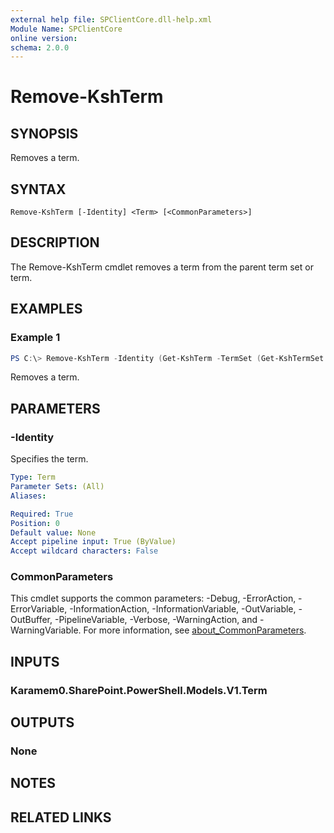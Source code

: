 ```yaml
---
external help file: SPClientCore.dll-help.xml
Module Name: SPClientCore
online version:
schema: 2.0.0
---
```


# Remove-KshTerm

## SYNOPSIS
Removes a term.

## SYNTAX

```
Remove-KshTerm [-Identity] <Term> [<CommonParameters>]
```

## DESCRIPTION
The Remove-KshTerm cmdlet removes a term from the parent term set or term.

## EXAMPLES

### Example 1
```powershell
PS C:\> Remove-KshTerm -Identity (Get-KshTerm -TermSet (Get-KshTermSet -TermGroup (Get-KshTermGroup -TermGroupName 'Company') -TermSetName 'Department') -TermName 'Human Resources')
```

Removes a term.

## PARAMETERS

### -Identity
Specifies the term.

```yaml
Type: Term
Parameter Sets: (All)
Aliases:

Required: True
Position: 0
Default value: None
Accept pipeline input: True (ByValue)
Accept wildcard characters: False
```

### CommonParameters
This cmdlet supports the common parameters: -Debug, -ErrorAction, -ErrorVariable, -InformationAction, -InformationVariable, -OutVariable, -OutBuffer, -PipelineVariable, -Verbose, -WarningAction, and -WarningVariable. For more information, see [about_CommonParameters](http://go.microsoft.com/fwlink/?LinkID=113216).

## INPUTS

### Karamem0.SharePoint.PowerShell.Models.V1.Term

## OUTPUTS

### None

## NOTES

## RELATED LINKS
